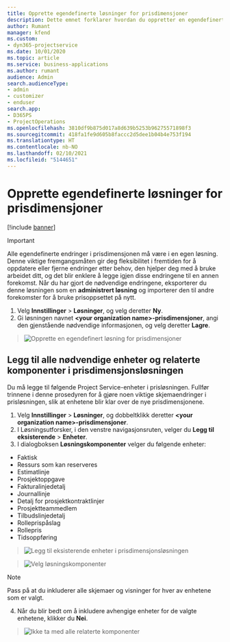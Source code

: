 ```yaml
---
title: Opprette egendefinerte løsninger for prisdimensjoner
description: Dette emnet forklarer hvordan du oppretter en egendefinert løsning når du oppretter egendefinerte prisdimensjoner.
author: Rumant
manager: kfend
ms.custom:
- dyn365-projectservice
ms.date: 10/01/2020
ms.topic: article
ms.service: business-applications
ms.author: rumant
audience: Admin
search.audienceType:
- admin
- customizer
- enduser
search.app:
- D365PS
- ProjectOperations
ms.openlocfilehash: 3810df9b875d017a8d639b5253b96275571898f3
ms.sourcegitcommit: 418fa1fe9d605b8faccc2d5dee1b04b4e753f194
ms.translationtype: HT
ms.contentlocale: nb-NO
ms.lasthandoff: 02/10/2021
ms.locfileid: "5144651"
---
```

# <a name="create-custom-solutions-for-pricing-dimensions"></a>Opprette egendefinerte løsninger for prisdimensjoner

[!include [banner](../includes/psa-now-project-operations.md)]

> [!IMPORTANT]
> Alle egendefinerte endringer i prisdimensjonen må være i en egen løsning. Denne viktige fremgangsmåten gir deg fleksibilitet i fremtiden for å oppdatere eller fjerne endringer etter behov, den hjelper deg med å bruke arbeidet ditt, og det blir enklere å legge igjen disse endringene til en annen forekomst. Når du har gjort de nødvendige endringene, eksporterer du denne løsningen som en **administrert løsning** og importerer den til andre forekomster for å bruke prisoppsettet på nytt.

1. Velg **Innstillinger** > **Løsninger**, og velg deretter **Ny**. 
2. Gi løsningen navnet **\<your organization name>-prisdimensjoner**, angi den gjenstående nødvendige informasjonen, og velg deretter **Lagre**.

> ![Opprette en egendefinert løsning for prisdimensjoner](media/Creation-of-custom-pricing-dimension-solution.PNG)
  
## <a name="add-all-required-entities-and-related-components-to-the-pricing-dimension-solution"></a>Legg til alle nødvendige enheter og relaterte komponenter i prisdimensjonsløsningen
Du må legge til følgende Project Service-enheter i prisløsningen. Fullfør trinnene i denne prosedyren for å gjøre noen viktige skjemaendringer i prisløsningen, slik at enhetene blir klar over de nye prisdimensjonene.

1. Velg **Innstillinger** > **Løsninger**, og dobbeltklikk deretter **\<your organization name>-prisdimensjoner**. 
2. I Løsningsutforsker, i den venstre navigasjonsruten, velger du **Legg til eksisterende** > **Enheter**.
3. I dialogboksen **Løsningskomponenter** velger du følgende enheter:

- Faktisk
- Ressurs som kan reserveres
- Estimatlinje
- Prosjektoppgave
- Fakturalinjedetalj
- Journallinje
- Detalj for prosjektkontraktlinjer
- Prosjektteammedlem
- Tilbudslinjedetalj
- Rolleprispåslag
- Rollepris 
- Tidsoppføring 

> ![Legg til eksisterende enheter i prisdimensjonsløsningen](media/Existing-entities-to-PD-solution.png)

> ![Velg løsningskomponenter](media/Dimension-Components.png)

> [!NOTE]
> Pass på at du inkluderer alle skjemaer og visninger for hver av enhetene som er valgt.

4. Når du blir bedt om å inkludere avhengige enheter for de valgte enhetene, klikker du **Nei**.

> ![Ikke ta med alle relaterte komponenter](media/Do-not-include-required.png)


